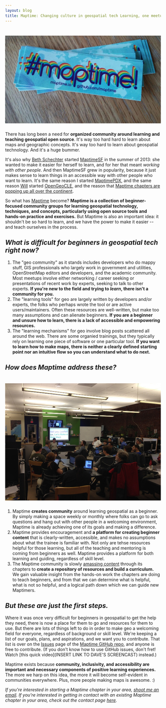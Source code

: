 ```yaml
---
layout: blog
title: Maptime: Changing culture in geospatial tech Learning, one meetup at a time
---
```


<h1><img src="images/maptime.jpg" class="inline" /></h1>

There has long been a need for **organized community around learning and teaching geospatial open source**. It's way too hard hard to learn about maps and geographic concepts. It's way too hard to learn about geospatial technology. And it's a huge bummer.

It's also why [Beth Schechter](http://twitter.com/bethschechter) started [MaptimeSF](http://twitter.com/maptimesf) in the summer of 2013: she wanted to make it easier for herself to learn, and for her that meant _working with other people_. And then MaptimeSF grew in popularity, because it just makes sense to learn things in an accessible way with other people who want to learn. It's the same reason I started [MaptimePDX](http://twitter.com/maptimepdx), and the same reason [Will](http://twitter.com/skorasaurus) started [OpenGeoCLE](http://twitter.com/opengeocle), and the reason that [Maptime chapters are popping up all over the continent](http://www.maptime.io/state-of-the-maptime/).

So what has [Maptime](http://maptime.io) become? **Maptime is a collection of beginner-focused community groups for learning geospatial technology, techniques, and concepts, particularly using open source tools and hands-on practice and exercises.** But Maptime is also an important idea: it shouldn't be so hard to learn, and we have the power to make it easier -- and teach ourselves in the process.

## _What is difficult for beginners in geospatial tech right now?_

1. The "geo community" as it stands includes developers who do mappy stuff, GIS professionals who largely work in government and utilities, OpenStreetMap editors and developers, and the academic community. Most meetups involve either networking / career seeking or presentations of recent work by experts, seeking to talk to other experts. **If you're new to the field and trying to _learn_, there isn't a community for you.**
3. The "learning tools" for geo are largely written by developers and/or experts, the folks who perhaps wrote the tool or are active users/maintainers. Often these resources are well-written, but make too many assumptions and can alienate beginners. **If you are a beginner and unsure how to learn, there is a lack of accessible and empowering resources.**
2. The "learning mechanisms" for geo involve blog posts scattered all around the web. There are some organied trainings, but they typically rely on learning one piece of software or one particular tool. **If you want to learn how to make maps, there is neither a clearly defined starting point nor an intuitive flow so you can understand what to do next.**

## _How does Maptime address these?_

<h1><img src="images/maptimepdx.jpg" class="inline" /></h1>

1. Maptime **creates community** around learning geospatial as a beginner. By simply making a space weekly or monthly where folks can go to ask questions and hang out with other people in a welcoming environment, Maptime is already achieving one of its goals and making a difference.
2. Maptime provides encouragement and **a platform for creating beginner content** that is clearly-written, accessible, and makes no assumptions about what the trainee is familiar with. Not only are tehse resources helpful for those learning, but all of the teaching and mentoring is coming from beginners as well. Maptime provides a platform for both learning and guiding, regardless of skill level.
3. The Maptime community is slowly [amassing content](http://github.com/maptime) through its chapters to **create a repository of resources and build a curriculum.** We gain valuable insight from the hands-on work the chapters are doing to teach beginners, and from that we can determine what is helpful, what is not so helpful, and a logical path down which we can guide new Maptimers.

## _But these are just the first steps._

Where it was once very difficult for beginners in geospatial to get the help they need, there is now a place for them to go and resources for them to use. But there are lots of things left to do in order to make geo a welcoming field for everyone, regardless of background or skill level. We're keeping a list of our goals, plans, and aspirations, and we want you to contribute. That list is over on the [Issues](http://github.com/maptime/maptime/issues) page of the [Maptime GitHub repo](http://github.com/maptime), and anyone is free to contribute. (If you don't know how to use GitHub issues, don't fret! Watch [this quick video](INSERT LINK TO DAVE'S SCREENCAST) instead.)

Maptime exists because **community, inclusivity, and accessibility are important and necessary components of positive learning experiences.** The more we harp on this idea, the more it will become self-evident in communities everywhere. Plus, more people making maps is awesome. :)

<script src="https://embed.github.com/view/geojson/maptime/maptime-bites/gh-pages/00004/maptimes.geojson"></script>

_If you're interested in starting a Maptime chapter in your area, [shoot me an email](mailto:lyzi@codeforamerica.org). If you're interested in getting in contact with an existing Maptime chapter in your area, check out the contact page [here](http://www.maptime.io/chapters/)._